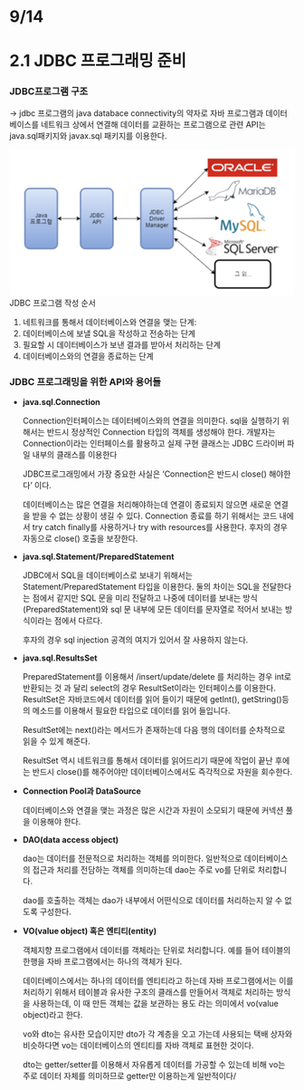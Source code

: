 # 9/14

# 2.1  JDBC 프로그래밍 준비

### JDBC프로그램 구조

→ jdbc 프로그램의 java databace connectivity의 약자로 자바 프로그램과 데이터베이스를 네트워크 상에서 연결해 데이터를 교환하는 프로그램으로 관련 API는 java.sql패키지와 javax.sql 패키지를 이용한다.

![Alt text](./assets/0914-1.png)
JDBC 프로그램 작성 순서

1. 네트워크를 통해서 데이터베이스와 연결을 맺는 단계:
2. 데이터베이스에 보낼 SQL을 작성하고 전송하는 단계
3. 필요할 시 데이터베이스가 보낸 결과를 받아서 처리하는 단계
4. 데이터베이스와의 연결을 종료하는 단계

### JDBC 프로그래밍을 위한 API와 용어들

- **java.sql.Connection**
    
    Connection인터페이스는 데이터베이스와의 연결을 의미한다. sql을 실행하기 위해서는 반드시 정상적인 Connection 타입의 객체를 생성해야 한다. 개발자는 Connection이라는 인터페이스를 활용하고 실제 구현 클래스는 JDBC 드라이버 파일 내부의 클래스를 이용한다
    
    JDBC프로그래밍에서 가장 중요한 사실은 ‘Connection은 반드시 close() 해야한다’ 이다.
    
    데이터베이스는 많은 연결을 처리해야하는데 연결이 종료되지 않으면 새로운 연결을 받을 수 없는 상황이 생길 수 있다. Connection 종료를 하기 위해서는 코드 내에서 try catch finally를 사용하거나 try with resources를 사용한다. 후자의 경우 자동으로 close() 호출을 보장한다.
    
- **java.sql.Statement/PreparedStatement**
    
    JDBC에서 SQL을 데이터베이스로 보내기 위해서는 Statement/PreparedStatement 타입을 이용한다. 둘의 차이는 SQL을 전달한다는 점에서 같지만 SQL 문을 미리 전달하고 나중에 데이터를 보내는 방식(PreparedStatement)와 sql 문 내부에 모든 데이터를 문자열로 적어서 보내는 방식이라는 점에서 다르다.
    
    후자의 경우 sql injection 공격의 여지가 있어서 잘 사용하지 않는다.
    
- **java.sql.ResultsSet**
    
    PreparedStatement를 이용해서 /insert/update/delete 를 처리하는 경우 int로 반환되는 것 과 달리 select의 경우 ResultSet이라는 인터페이스를 이용한다. ResultSet은 자바코드에서 데이터를 읽어 들이기 때문에 getInt(), getString()등의 메소드를 이용해서 필요한 타입으로 데이터를 읽어 들입니다.
    
    ResultSet에는 next()라는 메서드가 존재하는데 다음 행의 데이터를 순차적으로 읽을 수 있게 해준다.
    
    ResultSet 역시 네트워크를 통해서 데이터를 읽어드리기 때문에 작업이 끝난 후에는 반드시 close()를 해주어야만 데이터베이스에서도 즉각적으로 자원을 회수한다.
    
- **Connection Pool과 DataSource**
    
    데이터베이스와 연결을 맺는 과정은 많은 시간과 자원이 소모되기 때문에 커넥션 풀을 이용해야 한다.
    
- **DAO(data access object)**
    
    dao는 데이터를 전문적으로 처리하는 객체를 의미한다. 일반적으로 데이터베이스의 접근과 처리를 전담하는 객체를 의미하는데 dao는 주로 vo를 단위로 처리합니다.
    
    dao를 호출하는 객체는 dao가 내부에서 어떤식으로 데이터를 처리하는지 알 수 없도록 구성한다.
    
- **VO(value object) 혹은 엔티티(entity)**
    
    객체지향 프로그램에서 데이터를 객체라는 단위로 처리합니다. 예를 들어 테이블의 한행을 자바 프로그램에서는 하나의 객체가 된다.
    
    데이터베이스에서는 하나의 데이터를 엔티티라고 하는데 자바 프로그램에서는 이를 처리하기 위해서 테이블과 유사한 구조의 클래스를 만들어서 객체로 처리하는 방식을 사용하는데, 이 때 만든 객체는 값을 보관하는 용도 라는 의미에서 vo(value object)라고 한다.
    
    vo와 dto는 유사한 모습이지만 dto가 각 계층을 오고 가는데 사용되는 택배 상자와 비슷하다면 vo는 데이터베이스의 엔티티를 자바 객체로 표현한 것이다.
    
    dto는 getter/setter를 이용해서 자유롭게 데이터를 가공할 수 있는데 비해 vo는 주로 데이터 자체를 의미하므로 getter만 이용하는게 일반적이다/